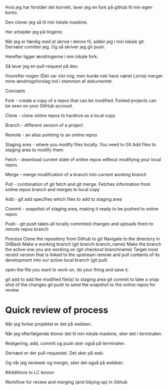 ﻿Hvis jeg har forstået det korrekt, laver jeg en fork på github til min 
egen konto.

Den cloner jeg så til min lokale maskine.

Her arbejder jeg på tingene.

Når jeg er færdig med at skrive i denne fil, adder jeg i min lokale git.
Dernæst comitter jeg.
Og så skriver jeg git push.

Herefter ligger ændringerne i min lokale fork.

Så laver jeg en pull-request på den. 

Hvorefter nogen (Det var vist mig, men burde nok have været Lorna) 
merger mine ændringsforslag ind i stammen af dokumentet.

Concepts

Fork - create a copy of a repos that can be modified.
Forked projects can be seen on your GitHub account.

Clone - clone online repos to hardrive as a local copy

Branch - different version of a project

Remote - an alias pointing to an online repos

Staging area - where you modify files locally. You need to 
Git Add files to staging area to modify them

Fetch - download current state of online repos without modifying 
your local repos.

Merge - merge modification of a branch into current working branch

Pull - combination of git fetch and git merge. 
Fetches information from online repos branch and merges to local copy

Add - git add specifies which files to add to staging area

Commit - snapshot of staging area, making it ready to be pushed to
online repos

Push - git push takes all locally commited changes and uploads them to
remote repos branch

Process
Clone the repository from Github to git
Navigate to the directory in GitBash
Make a working branch (git branch branch_name)
Make the branch the active one you are working on (git checkout branchname)
Target most recent version that is linked to the upstream remote and pull
contents of its development into our active local branch (git pull)

open the file you want to work on, do your thing and save it.

git add to add the modified file(s) to staging area
git commit to take a snap shot of the changes
git push to send the snapshot to the online repos for review 

# Quick review of process

Når jeg forker projektet er det på webben.

Når jeg efterfølgende kloner det til min lokale maskine, sker det i terminalen.

Redigering, add, commit og push sker også på terminalen.

Dernæst er der pull-requestet. Det sker på web.

Og når jeg reviewer og merger, sker det også på webben.

#Additions to LC lesson

Workflow for review and merging (and tidying up) in Github


